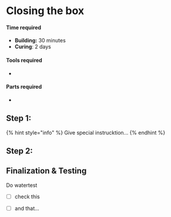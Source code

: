 # Closing the box



#### Time required

* **Building:** 30 minutes
* **Curing**: 2 days

#### Tools required

* 
#### Parts required

* 
## Step 1: 

{% hint style="info" %}
Give special instrucktion... 
{% endhint %}

## Step 2:



## Finalization & Testing

Do watertest

* [ ] check this
* [ ] and that...

